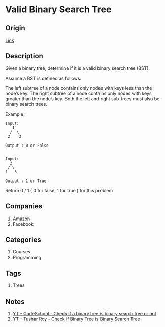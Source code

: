 # Valid Binary Search Tree

## Origin

[Link](https://www.interviewbit.com/problems/valid-binary-search-tree/)

## Description

Given a binary tree, determine if it is a valid binary search tree (BST).

Assume a BST is defined as follows:

The left subtree of a node contains only nodes with keys less than the node’s key.
The right subtree of a node contains only nodes with keys greater than the node’s key.
Both the left and right sub-trees must also be binary search trees.

Example :

```text
Input:
   1
  /  \
 2    3

Output : 0 or False


Input:
  2
 / \
1   3

Output : 1 or True
```

Return 0 / 1 ( 0 for false, 1 for true ) for this problem

## Companies

1. Amazon
1. Facebook

## Categories

1. Courses
1. Programming

## Tags

1. Trees

## Notes

1. [YT - CodeSchool - Check if a binary tree is binary search tree or not](https://www.youtube.com/watch?v=yEwSGhSsT0U)
1. [YT - Tushar Roy - Check if Binary Tree is Binary Search Tree](https://www.youtube.com/watch?v=MILxfAbIhrE)